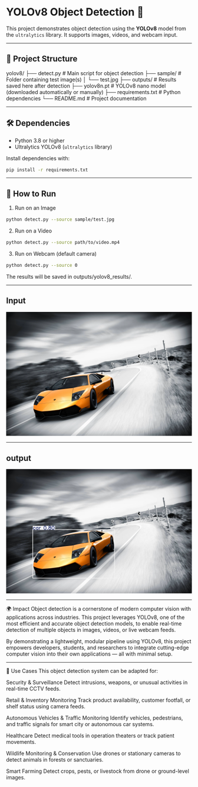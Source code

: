 # YOLOv8 Object Detection 🚀

This project demonstrates object detection using the **YOLOv8** model from the `ultralytics` library. It supports images, videos, and webcam input.

---

## 📁 Project Structure

yolov8/
├── detect.py # Main script for object detection
├── sample/ # Folder containing test image(s)
│ └── test.jpg
├── outputs/ # Results saved here after detection
├── yolov8n.pt # YOLOv8 nano model (downloaded automatically or manually)
├── requirements.txt # Python dependencies
└── README.md # Project documentation

---

## 🛠️ Dependencies

- Python 3.8 or higher
- Ultralytics YOLOv8 (`ultralytics` library)

Install dependencies with:

```bash
pip install -r requirements.txt
```
---

## 🚀 How to Run

1. Run on an Image
```bash
python detect.py --source sample/test.jpg
```
2. Run on a Video
```bash
python detect.py --source path/to/video.mp4
```
3. Run on Webcam (default camera)
```bash
python detect.py --source 0
```
The results will be saved in outputs/yolov8_results/.

---

## Input

<p align="center">
  <img src="sample/test.jpg" width="700"/>
</p>

---

## output

<p align="center">
  <img src="outputs/yolov8_results/test.jpg" width="700"/>
</p>

---

🌍 Impact
Object detection is a cornerstone of modern computer vision with applications across industries. This project leverages YOLOv8, one of the most efficient and accurate object detection models, to enable real-time detection of multiple objects in images, videos, or live webcam feeds.

By demonstrating a lightweight, modular pipeline using YOLOv8, this project empowers developers, students, and researchers to integrate cutting-edge computer vision into their own applications — all with minimal setup.

---

💼 Use Cases
This object detection system can be adapted for:

Security & Surveillance
Detect intrusions, weapons, or unusual activities in real-time CCTV feeds.

Retail & Inventory Monitoring
Track product availability, customer footfall, or shelf status using camera feeds.

Autonomous Vehicles & Traffic Monitoring
Identify vehicles, pedestrians, and traffic signals for smart city or autonomous car systems.

Healthcare
Detect medical tools in operation theaters or track patient movements.

Wildlife Monitoring & Conservation
Use drones or stationary cameras to detect animals in forests or sanctuaries.

Smart Farming
Detect crops, pests, or livestock from drone or ground-level images.
